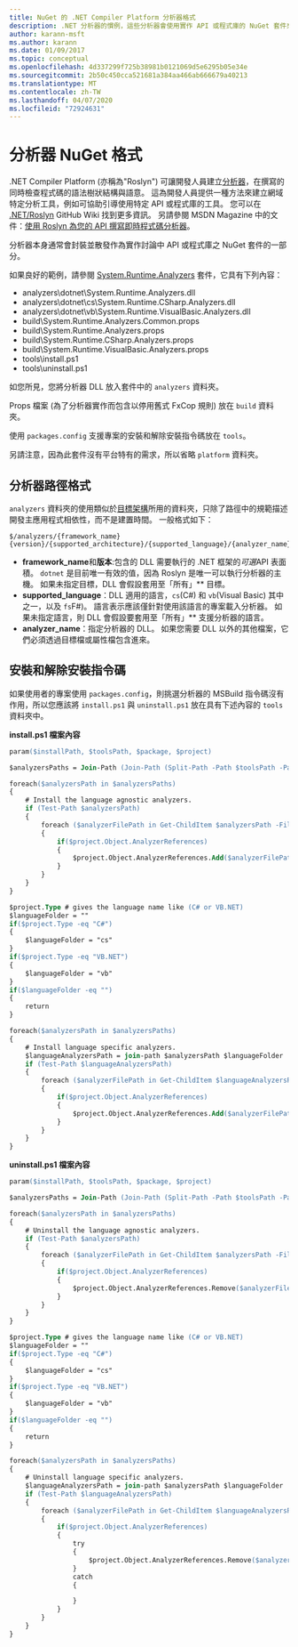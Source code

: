 ```yaml
---
title: NuGet 的 .NET Compiler Platform 分析器格式
description: .NET 分析器的慣例，這些分析器會使用實作 API 或程式庫的 NuGet 套件來封裝與散發。
author: karann-msft
ms.author: karann
ms.date: 01/09/2017
ms.topic: conceptual
ms.openlocfilehash: 4d337299f725b38981b0121069d5e6295b05e34e
ms.sourcegitcommit: 2b50c450cca521681a384aa466ab666679a40213
ms.translationtype: MT
ms.contentlocale: zh-TW
ms.lasthandoff: 04/07/2020
ms.locfileid: "72924631"
---
```

# <a name="analyzer-nuget-formats"></a>分析器 NuGet 格式

.NET Compiler Platform (亦稱為"Roslyn") 可讓開發人員建立[分析器](https://github.com/dotnet/roslyn/wiki/How-To-Write-a-C%23-Analyzer-and-Code-Fix)，在撰寫的同時檢查程式碼的語法樹狀結構與語意。 這為開發人員提供一種方法來建立網域特定分析工具，例如可協助引導使用特定 API 或程式庫的工具。 您可以在 [.NET/Roslyn](https://github.com/dotnet/roslyn/wiki) GitHub Wiki 找到更多資訊。 另請參閱 MSDN Magazine 中的文件：[使用 Roslyn 為您的 API 撰寫即時程式碼分析器](https://msdn.microsoft.com/magazine/dn879356.aspx)。

分析器本身通常會封裝並散發作為實作討論中 API 或程式庫之 NuGet 套件的一部分。

如果良好的範例，請參閱 [System.Runtime.Analyzers](https://www.nuget.org/packages/System.Runtime.Analyzers) 套件，它具有下列內容：

- analyzers\dotnet\System.Runtime.Analyzers.dll
- analyzers\dotnet\cs\System.Runtime.CSharp.Analyzers.dll
- analyzers\dotnet\vb\System.Runtime.VisualBasic.Analyzers.dll
- build\System.Runtime.Analyzers.Common.props
- build\System.Runtime.Analyzers.props
- build\System.Runtime.CSharp.Analyzers.props
- build\System.Runtime.VisualBasic.Analyzers.props
- tools\install.ps1
- tools\uninstall.ps1

如您所見，您將分析器 DLL 放入套件中的 `analyzers` 資料夾。

Props 檔案 (為了分析器實作而包含以停用舊式 FxCop 規則) 放在 `build` 資料夾。

使用 `packages.config` 支援專案的安裝和解除安裝指令碼放在 `tools`。

另請注意，因為此套件沒有平台特有的需求，所以省略 `platform` 資料夾。


## <a name="analyzers-path-format"></a>分析器路徑格式

`analyzers` 資料夾的使用類似於[目標架構](../create-packages/supporting-multiple-target-frameworks.md)所用的資料夾，只除了路徑中的規範描述開發主應用程式相依性，而不是建置時間。 一般格式如下：

    $/analyzers/{framework_name}{version}/{supported_architecture}/{supported_language}/{analyzer_name}.dll

- **framework_name**和**版本**:包含的 DLL 需要執行的 .NET 框架的*可選*API 表面積。 `dotnet` 是目前唯一有效的值，因為 Roslyn 是唯一可以執行分析器的主機。 如果未指定目標，DLL 會假設套用至「所有」** 目標。
- **supported_language**：DLL 適用的語言，`cs`(C#) 和 `vb`(Visual Basic) 其中之一，以及 `fs`F#)。 語言表示應該僅針對使用該語言的專案載入分析器。 如果未指定語言，則 DLL 會假設要套用至「所有」** 支援分析器的語言。
- **analyzer_name**：指定分析器的 DLL。 如果您需要 DLL 以外的其他檔案，它們必須透過目標檔或屬性檔包含進來。


## <a name="install-and-uninstall-scripts"></a>安裝和解除安裝指令碼

如果使用者的專案使用 `packages.config`，則挑選分析器的 MSBuild 指令碼沒有作用，所以您應該將 `install.ps1` 與 `uninstall.ps1` 放在具有下述內容的 `tools` 資料夾中。

**install.ps1 檔案內容**

```ps
param($installPath, $toolsPath, $package, $project)

$analyzersPaths = Join-Path (Join-Path (Split-Path -Path $toolsPath -Parent) "analyzers" ) * -Resolve

foreach($analyzersPath in $analyzersPaths)
{
    # Install the language agnostic analyzers.
    if (Test-Path $analyzersPath)
    {
        foreach ($analyzerFilePath in Get-ChildItem $analyzersPath -Filter *.dll)
        {
            if($project.Object.AnalyzerReferences)
            {
                $project.Object.AnalyzerReferences.Add($analyzerFilePath.FullName)
            }
        }
    }
}

$project.Type # gives the language name like (C# or VB.NET)
$languageFolder = ""
if($project.Type -eq "C#")
{
    $languageFolder = "cs"
}
if($project.Type -eq "VB.NET")
{
    $languageFolder = "vb"
}
if($languageFolder -eq "")
{
    return
}

foreach($analyzersPath in $analyzersPaths)
{
    # Install language specific analyzers.
    $languageAnalyzersPath = join-path $analyzersPath $languageFolder
    if (Test-Path $languageAnalyzersPath)
    {
        foreach ($analyzerFilePath in Get-ChildItem $languageAnalyzersPath -Filter *.dll)
        {
            if($project.Object.AnalyzerReferences)
            {
                $project.Object.AnalyzerReferences.Add($analyzerFilePath.FullName)
            }
        }
    }
}
```


**uninstall.ps1 檔案內容**

```ps
param($installPath, $toolsPath, $package, $project)

$analyzersPaths = Join-Path (Join-Path (Split-Path -Path $toolsPath -Parent) "analyzers" ) * -Resolve

foreach($analyzersPath in $analyzersPaths)
{
    # Uninstall the language agnostic analyzers.
    if (Test-Path $analyzersPath)
    {
        foreach ($analyzerFilePath in Get-ChildItem $analyzersPath -Filter *.dll)
        {
            if($project.Object.AnalyzerReferences)
            {
                $project.Object.AnalyzerReferences.Remove($analyzerFilePath.FullName)
            }
        }
    }
}

$project.Type # gives the language name like (C# or VB.NET)
$languageFolder = ""
if($project.Type -eq "C#")
{
    $languageFolder = "cs"
}
if($project.Type -eq "VB.NET")
{
    $languageFolder = "vb"
}
if($languageFolder -eq "")
{
    return
}

foreach($analyzersPath in $analyzersPaths)
{
    # Uninstall language specific analyzers.
    $languageAnalyzersPath = join-path $analyzersPath $languageFolder
    if (Test-Path $languageAnalyzersPath)
    {
        foreach ($analyzerFilePath in Get-ChildItem $languageAnalyzersPath -Filter *.dll)
        {
            if($project.Object.AnalyzerReferences)
            {
                try
                {
                    $project.Object.AnalyzerReferences.Remove($analyzerFilePath.FullName)
                }
                catch
                {

                }
            }
        }
    }
}
```
